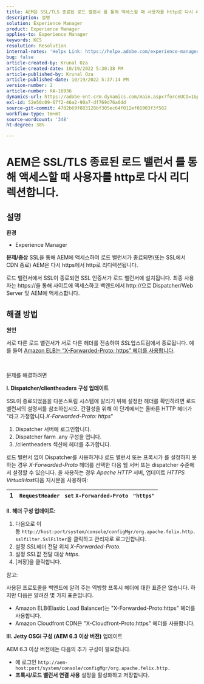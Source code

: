 ```yaml
---
title: AEM은 SSL/TLS 종료된 로드 밸런서 를 통해 액세스할 때 사용자를 http로 다시 리디렉션합니다.
description: 설명
solution: Experience Manager
product: Experience Manager
applies-to: Experience Manager
keywords: KCS
resolution: Resolution
internal-notes: 'Helpx Link: https://helpx.adobe.com/experience-manager/kb/AEM-redirecting-back-to-http-on-accessed-via-SSL-terminated-Load-Balancer.html'
bug: false
article-created-by: Krunal Oza
article-created-date: 10/19/2022 5:30:38 PM
article-published-by: Krunal Oza
article-published-date: 10/19/2022 5:37:14 PM
version-number: 2
article-number: KA-16936
dynamics-url: https://adobe-ent.crm.dynamics.com/main.aspx?forceUCI=1&pagetype=entityrecord&etn=knowledgearticle&id=d23762bb-d34f-ed11-bba2-00224808679b
exl-id: 52e50c09-67f2-46a2-90a7-df769d76a0dd
source-git-commit: 4702b69f883128bf305ec64f012ef01903f3f582
workflow-type: tm+mt
source-wordcount: '348'
ht-degree: 38%

---
```


# AEM은 SSL/TLS 종료된 로드 밸런서 를 통해 액세스할 때 사용자를 http로 다시 리디렉션합니다.

## 설명

<b>환경</b>
- Experience Manager



<b>문제/증상</b>
SSL을 통해 AEM에 액세스하여 로드 밸런서가 종료되면(또는 SSL에서 CDN 종료) AEM은 다시 https에서 http로 리디렉션됩니다.

로드 밸런서에서 SSL이 종료되면 SSL 인증서가 로드 밸런서에 설치됩니다. 최종 사용자는 https://을 통해 사이트에 액세스하고 백엔드에서 http://으로 Dispatcher/Web Server 및 AEM에 액세스합니다.




## 해결 방법


<b>원인</b>

서로 다른 로드 밸런서가 서로 다른 헤더를 전송하여 *SSL*&#x200B;업스트림에서 종료됩니다. 예를 들어 [Amazon ELB는 “X-Forwarded-Proto: https” 헤더를 사용합니다](https://docs.aws.amazon.com/elasticloadbalancing/latest/classic/x-forwarded-headers.html#x-forwarded-proto).

&#x200B;&#x200B;&#x200B;&#x200B; &#x200B;&#x200B;

문제를 해결하려면

<b>I. Dispatcher/clientheaders 구성 업데이트</b>

SSL이 종료되었음을 다운스트림 시스템에 알리기 위해 설정한 헤더를 확인하려면 로드 밸런서의 설명서를 참조하십시오. 간결성을 위해 이 단계에서는 올바른 HTTP 헤더가 &quot;라고 가정합니다.*X-Forwarded-Proto: https*&quot;

1. Dispatcher 서버에 로그인합니다.
2. Dispatcher farm .any 구성을 엽니다.
3. /clientheaders 섹션에 헤더를 추가합니다.


로드 밸런서 없이 Dispatcher를 사용하거나 로드 밸런서 또는 프록시가 를 설정하지 못하는 경우 *X-Forwarded-Proto* 헤더를 선택한 다음 웹 서버 또는 dispatcher 수준에서 설정할 수 있습니다. 을 사용하는 경우 *Apache HTTP* 서버, 업데이트 *HTTPS VirtualHost*&#x200B;다음 지시문을 사용하여:


| 1 | `RequestHeader ` `set` `X-Forwarded-Proto ` `"https"` |
| --- | --- |


<b>II. 헤더 구성 업데이트:</b>

1. 다음으로 이동 `http://host:port/system/console/configMgr/org.apache.felix.http.sslfilter.SslFilter`을 클릭하고 관리자로 로그인합니다.
2. 설정 *SSL*&#x200B;헤더 전달 위치 *X-Forwarded-Proto.*
3. 설정 *SSL*&#x200B;값 전달 대상 *https*.
4. [저장]을 클릭합니다.


참고:

사용된 프로토콜을 백엔드에 알려 주는 역방향 프록시 헤더에 대한 표준은 없습니다. 하지만 다음은 알려진 몇 가지 표준입니다.

- Amazon ELB(Elastic Load Balancer)는 &quot;X-Forwarded-Proto:https&quot; 헤더를 사용합니다.
- Amazon Cloudfront CDN은 &quot;X-Cloudfront-Proto:https&quot; 헤더를 사용합니다.


<b>III. Jetty OSGi 구성 (AEM 6.3 이상 버전)</b> 업데이트

AEM 6.3 이상 버전에는 다음의 추가 구성이 필요합니다.

- 에 로그인 `http://aem-host:port/system/console/configMgr/org.apache.felix.http.`
- <b>프록시/로드 밸런서 연결 사용</b> 설정을 활성화하고 저장합니다.
